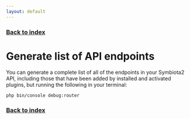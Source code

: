 ```yaml
---
layout: default
---
```


### [Back to index](/index.html)

# Generate list of API endpoints

You can generate a complete list of all of the endpoints in your Symbiota2 API, including those that have been added by
installed and activated plugins, but running the following in your terminal:
    
    php bin/console debug:router

### [Back to index](/index.html)
